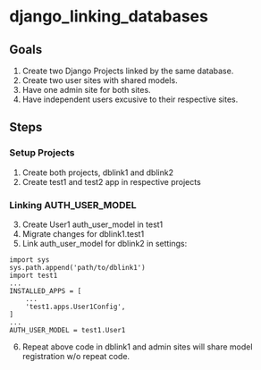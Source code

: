 # django_linking_databases
## Goals
1. Create two Django Projects linked by the same database.
2. Create two user sites with shared models.
3. Have one admin site for both sites.
4. Have independent users excusive to their respective sites.
## Steps

### Setup Projects
1. Create both projects, dblink1 and dblink2
2. Create test1 and test2 app in respective projects
### Linking AUTH_USER_MODEL
3. Create User1 auth_user_model in test1
4. Migrate changes for dblink1.test1
5. Link auth_user_model for dblink2 in settings:
```
import sys
sys.path.append('path/to/dblink1')
import test1
...
INSTALLED_APPS = [
    ...
    'test1.apps.User1Config',
]
...
AUTH_USER_MODEL = test1.User1
```
6. Repeat above code in dblink1 and admin sites will share model registration w/o repeat code.
